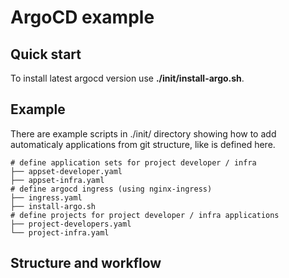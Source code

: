 # ArgoCD example

## Quick start

To install latest argocd version use **./init/install-argo.sh**.


## Example

There are example scripts in ./init/ directory showing how to add automaticaly applications from git structure, like is defined here.
```
# define application sets for project developer / infra
├── appset-developer.yaml
├── appset-infra.yaml
# define argocd ingress (using nginx-ingress)
├── ingress.yaml
├── install-argo.sh
# define projects for project developer / infra applications
├── project-developers.yaml 
└── project-infra.yaml
```

## Structure and workflow
